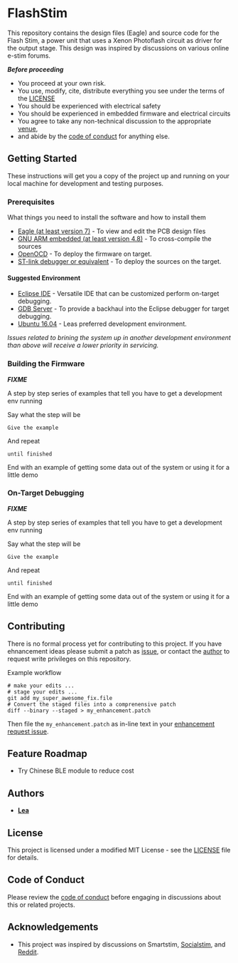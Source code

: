 # FlashStim

This repository contains the design files (Eagle) and source code for the Flash Stim, a power unit that uses a Xenon Photoflash circuit as driver for the output stage. This design was inspired by discussions on various online e-stim forums.

***Before proceeding***
* You proceed at your own risk.
* You use, modify, cite, distribute everything you see under the terms of the [LICENSE](LICENSE)
* You should be experienced with electrical safety
* You should be experienced in embedded firmware and electrical circuits
* You agree to take any non-technical discussion to the appropriate [venue](reddit.com/r/estim/),
* and abide by the [code of conduct](CODE_OF_CONDUCT.md) for anything else.

## Getting Started

These instructions will get you a copy of the project up and running on your local machine for development and testing purposes.

### Prerequisites

What things you need to install the software and how to install them
* [Eagle (at least version 7)](https://www.autodesk.com/products/eagle/overview) - To view and edit the PCB design files
* [GNU ARM embedded (at least version 4.8)](https://developer.arm.com/open-source/gnu-toolchain/gnu-rm) - To cross-compile the sources
* [OpenOCD](http://openocd.org/) - To deploy the firmware on target.
* [ST-link debugger or equivalent](http://www.st.com/en/development-tools/st-link-v2.html) - To deploy the sources on the target.

#### Suggested Environment
* [Eclipse IDE](https://www.eclipse.org) - Versatile IDE that can be customized perform on-target debugging.
* [GDB Server](https://sourceware.org/gdb/onlinedocs/gdb/Server.html) - To provide a backhaul into the Eclipse debugger for target debugging.
* [Ubuntu 16.04](https://www.ubuntu.com/) - Leas preferred development environment. 

*Issues related to brining the system up in another development environment than above will receive a lower priority in servicing.*

### Building the Firmware

***FIXME***

A step by step series of examples that tell you have to get a development env running

Say what the step will be

```
Give the example
```

And repeat

```
until finished
```

End with an example of getting some data out of the system or using it for a little demo

### On-Target Debugging

***FIXME***

A step by step series of examples that tell you have to get a development env running

Say what the step will be

```
Give the example
```

And repeat

```
until finished
```

End with an example of getting some data out of the system or using it for a little demo

## Contributing

There is no formal process yet for contributing to this project. If you have ehnancement ideas please submit a patch as [issue](https://github.com/leaCalot/FlashStim/issues), or contact the [author](https://github.com/leaCalot) to request write privileges on this repository.

Example workflow
```
# make your edits ...
# stage your edits ...
git add my_super_awesome_fix.file
# Convert the staged files into a comprenensive patch
diff --binary --staged > my_enhancement.patch
```
Then file the ```my_enhancement.patch``` as in-line text in your [enhancement request issue](https://github.com/leaCalot/FlashStim/issues).

## Feature Roadmap

* Try Chinese BLE module to reduce cost

## Authors

* **[Lea](https://github.com/leaCalot)**

## License

This project is licensed under a modified MIT License - see the [LICENSE](LICENSE) file for details.

## Code of Conduct

Please review the [code of conduct](CODE_OF_CONDUCT.md) before engaging in discussions about this or related projects.

## Acknowledgements

* This project was inspired by discussions on Smartstim, [Socialstim](http://www.socialstim.org/), and [Reddit](https://www.reddit.com/r/estim/).
